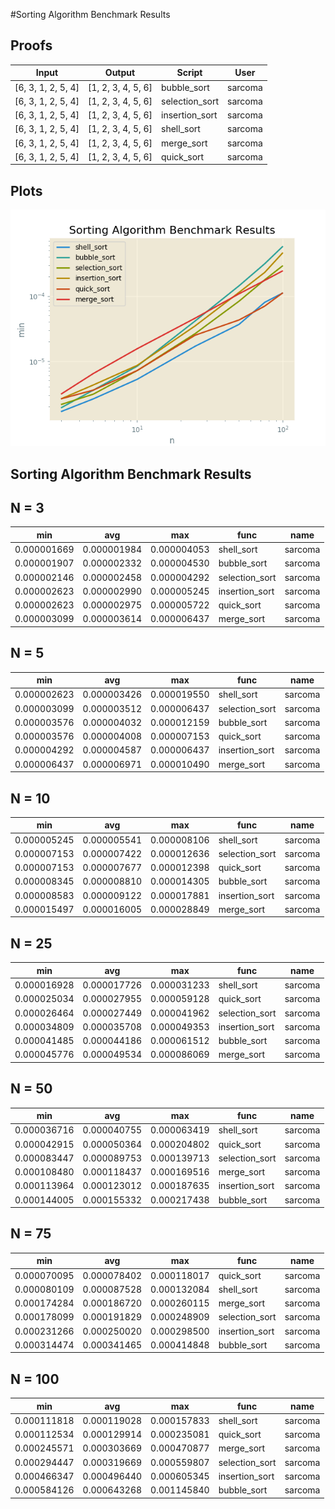 #Sorting Algorithm Benchmark Results

Proofs
------

|  Input               |  Output              |  Script          |  User     |
|----------------------|----------------------|------------------|-----------|
|  [6, 3, 1, 2, 5, 4]  |  [1, 2, 3, 4, 5, 6]  |  bubble_sort     |  sarcoma  |
|  [6, 3, 1, 2, 5, 4]  |  [1, 2, 3, 4, 5, 6]  |  selection_sort  |  sarcoma  |
|  [6, 3, 1, 2, 5, 4]  |  [1, 2, 3, 4, 5, 6]  |  insertion_sort  |  sarcoma  |
|  [6, 3, 1, 2, 5, 4]  |  [1, 2, 3, 4, 5, 6]  |  shell_sort      |  sarcoma  |
|  [6, 3, 1, 2, 5, 4]  |  [1, 2, 3, 4, 5, 6]  |  merge_sort      |  sarcoma  |
|  [6, 3, 1, 2, 5, 4]  |  [1, 2, 3, 4, 5, 6]  |  quick_sort      |  sarcoma  |

Plots
-----

![Sorting Algorithm Benchmark Results](sorting_algorithm_quick.png)

Sorting Algorithm Benchmark Results
----------

N = 3
------

|  min          |  avg          |  max          |  func            |  name     |
|---------------|---------------|---------------|------------------|-----------|
|  0.000001669  |  0.000001984  |  0.000004053  |  shell_sort      |  sarcoma  |
|  0.000001907  |  0.000002332  |  0.000004530  |  bubble_sort     |  sarcoma  |
|  0.000002146  |  0.000002458  |  0.000004292  |  selection_sort  |  sarcoma  |
|  0.000002623  |  0.000002990  |  0.000005245  |  insertion_sort  |  sarcoma  |
|  0.000002623  |  0.000002975  |  0.000005722  |  quick_sort      |  sarcoma  |
|  0.000003099  |  0.000003614  |  0.000006437  |  merge_sort      |  sarcoma  |

N = 5
------

|  min          |  avg          |  max          |  func            |  name     |
|---------------|---------------|---------------|------------------|-----------|
|  0.000002623  |  0.000003426  |  0.000019550  |  shell_sort      |  sarcoma  |
|  0.000003099  |  0.000003512  |  0.000006437  |  selection_sort  |  sarcoma  |
|  0.000003576  |  0.000004032  |  0.000012159  |  bubble_sort     |  sarcoma  |
|  0.000003576  |  0.000004008  |  0.000007153  |  quick_sort      |  sarcoma  |
|  0.000004292  |  0.000004587  |  0.000006437  |  insertion_sort  |  sarcoma  |
|  0.000006437  |  0.000006971  |  0.000010490  |  merge_sort      |  sarcoma  |

N = 10
------

|  min          |  avg          |  max          |  func            |  name     |
|---------------|---------------|---------------|------------------|-----------|
|  0.000005245  |  0.000005541  |  0.000008106  |  shell_sort      |  sarcoma  |
|  0.000007153  |  0.000007422  |  0.000012636  |  selection_sort  |  sarcoma  |
|  0.000007153  |  0.000007677  |  0.000012398  |  quick_sort      |  sarcoma  |
|  0.000008345  |  0.000008810  |  0.000014305  |  bubble_sort     |  sarcoma  |
|  0.000008583  |  0.000009122  |  0.000017881  |  insertion_sort  |  sarcoma  |
|  0.000015497  |  0.000016005  |  0.000028849  |  merge_sort      |  sarcoma  |

N = 25
------

|  min          |  avg          |  max          |  func            |  name     |
|---------------|---------------|---------------|------------------|-----------|
|  0.000016928  |  0.000017726  |  0.000031233  |  shell_sort      |  sarcoma  |
|  0.000025034  |  0.000027955  |  0.000059128  |  quick_sort      |  sarcoma  |
|  0.000026464  |  0.000027449  |  0.000041962  |  selection_sort  |  sarcoma  |
|  0.000034809  |  0.000035708  |  0.000049353  |  insertion_sort  |  sarcoma  |
|  0.000041485  |  0.000044186  |  0.000061512  |  bubble_sort     |  sarcoma  |
|  0.000045776  |  0.000049534  |  0.000086069  |  merge_sort      |  sarcoma  |

N = 50
------

|  min          |  avg          |  max          |  func            |  name     |
|---------------|---------------|---------------|------------------|-----------|
|  0.000036716  |  0.000040755  |  0.000063419  |  shell_sort      |  sarcoma  |
|  0.000042915  |  0.000050364  |  0.000204802  |  quick_sort      |  sarcoma  |
|  0.000083447  |  0.000089753  |  0.000139713  |  selection_sort  |  sarcoma  |
|  0.000108480  |  0.000118437  |  0.000169516  |  merge_sort      |  sarcoma  |
|  0.000113964  |  0.000123012  |  0.000187635  |  insertion_sort  |  sarcoma  |
|  0.000144005  |  0.000155332  |  0.000217438  |  bubble_sort     |  sarcoma  |

N = 75
------

|  min          |  avg          |  max          |  func            |  name     |
|---------------|---------------|---------------|------------------|-----------|
|  0.000070095  |  0.000078402  |  0.000118017  |  quick_sort      |  sarcoma  |
|  0.000080109  |  0.000087528  |  0.000132084  |  shell_sort      |  sarcoma  |
|  0.000174284  |  0.000186720  |  0.000260115  |  merge_sort      |  sarcoma  |
|  0.000178099  |  0.000191829  |  0.000248909  |  selection_sort  |  sarcoma  |
|  0.000231266  |  0.000250020  |  0.000298500  |  insertion_sort  |  sarcoma  |
|  0.000314474  |  0.000341465  |  0.000414848  |  bubble_sort     |  sarcoma  |

N = 100
------

|  min          |  avg          |  max          |  func            |  name     |
|---------------|---------------|---------------|------------------|-----------|
|  0.000111818  |  0.000119028  |  0.000157833  |  shell_sort      |  sarcoma  |
|  0.000112534  |  0.000129914  |  0.000235081  |  quick_sort      |  sarcoma  |
|  0.000245571  |  0.000303669  |  0.000470877  |  merge_sort      |  sarcoma  |
|  0.000294447  |  0.000319669  |  0.000559807  |  selection_sort  |  sarcoma  |
|  0.000466347  |  0.000496440  |  0.000605345  |  insertion_sort  |  sarcoma  |
|  0.000584126  |  0.000643268  |  0.001145840  |  bubble_sort     |  sarcoma  |

